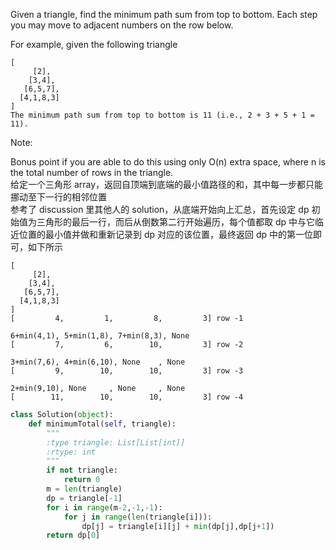 Given a triangle, find the minimum path sum from top to bottom. Each step you may move to adjacent numbers on the row below.

For example, given the following triangle
```
[
     [2],
    [3,4],
   [6,5,7],
  [4,1,8,3]
]
The minimum path sum from top to bottom is 11 (i.e., 2 + 3 + 5 + 1 = 11).
```
Note:

Bonus point if you are able to do this using only O(n) extra space, where n is the total number of rows in the triangle.  
给定一个三角形 array，返回自顶端到底端的最小值路径的和，其中每一步都只能挪动至下一行的相邻位置  
参考了 discussion 里其他人的 solution，从底端开始向上汇总，首先设定 dp 初始值为三角形的最后一行，而后从倒数第二行开始遍历，每个值都取 dp 中与它临近位置的最小值并做和重新记录到 dp 对应的该位置，最终返回 dp 中的第一位即可，如下所示
```
[
     [2],
    [3,4],
   [6,5,7],
  [4,1,8,3]
]
[         4,         1,         8,         3] row -1

6+min(4,1), 5+min(1,8), 7+min(8,3), None
[         7,         6,        10,         3] row -2

3+min(7,6), 4+min(6,10), None    , None
[         9,        10,        10,         3] row -3

2+min(9,10), None     , None     , None
[        11,        10,        10,         3] row -4
```
```python
class Solution(object):
    def minimumTotal(self, triangle):
        """
        :type triangle: List[List[int]]
        :rtype: int
        """
        if not triangle:
            return 0
        m = len(triangle)
        dp = triangle[-1]
        for i in range(m-2,-1,-1):
            for j in range(len(triangle[i])):
                dp[j] = triangle[i][j] + min(dp[j],dp[j+1])
        return dp[0]
```
